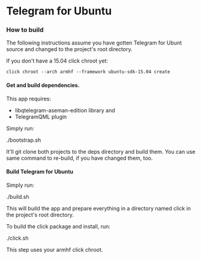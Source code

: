 # Telegram for Ubuntu

### How to build

The following instructions assume you have gotten Telegram for Ubunt source and changed to the project's root directory.

If you don't have a 15.04 click chroot yet:

    click chroot --arch armhf --framework ubuntu-sdk-15.04 create

#### Get and build dependencies.

This app requires:
- libqtelegram-aseman-edition library and
- TelegramQML plugin

Simply run:

./bootstrap.sh

It'll git clone both projects to the deps directory and build them.
You can use same command to re-build, if you have changed them, too.

#### Build Telegram for Ubuntu

Simply run:

./build.sh

This will build the app and prepare everything in a directory named click
in the project's root directory.

To build the click package and install, run:

./click.sh

This step uses your armhf click chroot.

